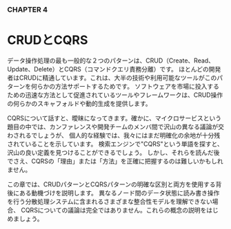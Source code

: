 ### CHAPTER 4

# CRUDとCQRS

データ操作処理の最も一般的な２つのパターンは、CRUD（Create、Read、Update、Delete）とCQRS（コマンドクエリ責務分離）です。
ほとんどの開発者はCRUDに精通しています。これは、大半の技術や利用可能なツールがこのパターンを何らかの方法サポートするためです。
ソフトウェアを市場に投入するための迅速な方法として促進されているツールやフレームワークは、CRUD操作の何らかのスキャフォルドや動的生成を提供します。

CQRSについて話すと、曖昧になってきます。確かに、マイクロサービスという題目の中では、カンファレンスや開発チームのメンバ間で沢山の異なる議論が交わされるでしょうが、
個人的な経験では、我々にはまだ明確化の余地が十分残されていることを示しています。
検索エンジンで"CQRS"という単語を探すと、沢山の良い定義を見つけることができるでしょう。
しかし、それらを読んだ後でさえ、CQRSの「理由」または「方法」を正確に把握するのは難しいかもしれません。

この章では、CRUDパターンとCQRSパターンの明確な区別と両方を使用する背後にある動機づけを説明します。
異なるノード間のデータ状態に読み書き操作を行う分散処理システムに含まれるさまざまな整合性モデルを理解できない場合、
CQRSについての議論は完全ではありません。これらの概念の説明をはじめましょう。
